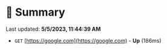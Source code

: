 # 📖 Summary
Last updated: **5/5/2023, 11:44:39 AM**

- `GET` [https://google.com](https://google.com) - **Up** (186ms)
